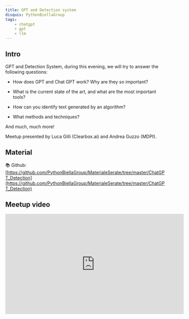 ```yaml
---
title: GPT and Detection system
disquis: PythonBiellaGroup
tags:
    - chatgpt
    - gpt
    - llm
---
```


## Intro

GPT and Detection System, during this evening, we will try to answer the following questions:

* How does GPT and Chat GPT work? Why are they so important?

* What is the current state of the art, and what are the most important tools?

* How can you identify text generated by an algorithm?

* What methods and techniques?

And much, much more!

Meetup presented by Luca Gilli (Clearbox.ai) and Andrea Guzzo (MDPI).

## Material
📚 Github: [https://github.com/PythonBiellaGroup/MaterialeSerate/tree/master/ChatGPT_Detection](https://github.com/PythonBiellaGroup/MaterialeSerate/tree/master/ChatGPT_Detection)

## Meetup video
<iframe width="560" height="315" src="https://www.youtube.com/embed/e2hqZrIubG4" title="YouTube video player" frameborder="0" allow="accelerometer; autoplay; clipboard-write; encrypted-media; gyroscope; picture-in-picture; web-share" allowfullscreen></iframe>